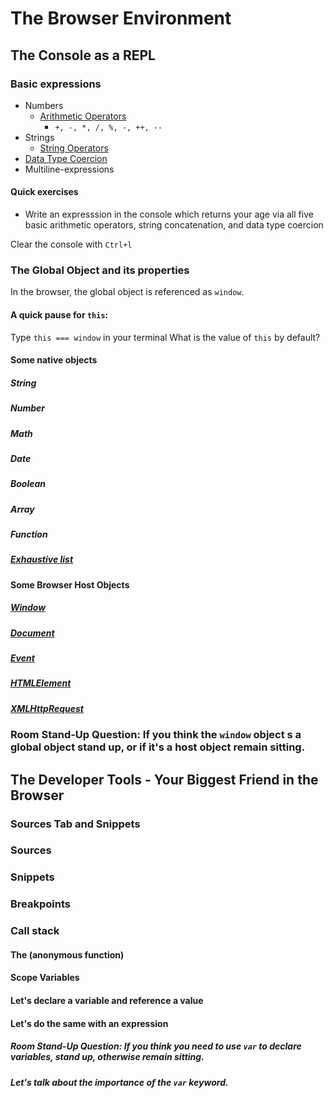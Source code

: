 # The Browser Environment

## The Console as a REPL

### Basic expressions

* Numbers
  * [Arithmetic Operators](https://developer.mozilla.org/en-US/docs/Web/JavaScript/Guide/Expressions_and_Operators#Arithmetic_operators)
    * `+, -, *, /, %, -, ++, --`
* Strings
  * [String Operators](https://developer.mozilla.org/en-US/docs/Web/JavaScript/Guide/Expressions_and_Operators#String_operators)
* [Data Type Coercion](https://developer.mozilla.org/en-US/docs/Web/JavaScript/Guide/Values,_variables,_and_literals#Data_type_conversion)
* Multiline-expressions

#### Quick exercises

* Write an expresssion in the console which returns your age via all five basic arithmetic
  operators, string concatenation, and data type coercion

Clear the console with `Ctrl+l`

### The Global Object and its properties 

In the browser, the global object is referenced as `window`.

#### A quick pause for `this`: 

Type `this === window` in your terminal
What is the value of `this` by default?

#### Some native objects
##### String
##### Number
##### Math
##### Date
##### Boolean
##### Array
##### Function

##### [Exhaustive list](https://developer.mozilla.org/en-US/docs/Web/JavaScript/Reference/Global_Objects#Standard_objects_(by_category))

#### Some Browser Host Objects

##### [Window](https://developer.mozilla.org/en-US/docs/Web/API/Window)
##### [Document](https://developer.mozilla.org/en-US/docs/Web/API/document)
##### [Event](https://developer.mozilla.org/en-US/docs/Web/API/Event)
##### [HTMLElement](https://developer.mozilla.org/en-US/docs/Web/API/HTMLElement)
##### [XMLHttpRequest](https://developer.mozilla.org/en-US/docs/Web/API/XMLHttpRequest)

### Room Stand-Up Question: If you think the `window` object s a global object stand up, or if it's a host object remain sitting.

## The Developer Tools - Your Biggest Friend in the Browser

### Sources Tab and Snippets

### Sources
### Snippets
### Breakpoints
### Call stack
#### The (anonymous function)
#### Scope Variables
#### Let's declare a variable and reference a value
#### Let's do the same with an expression

##### Room Stand-Up Question: If you think you need to use `var` to declare variables, stand up, otherwise remain sitting.

##### Let's talk about the importance of the `var` keyword.
